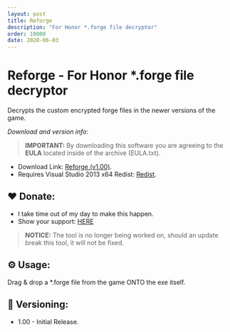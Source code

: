 ```yaml
---
layout: post
title: Reforge
description: "For Honor *.forge file decryptor"
order: 10000
date: 2020-06-03
---
```


# Reforge - For Honor *.forge file decryptor
Decrypts the custom encrypted forge files in the newer versions of the game.

_Download and version info:_

> **IMPORTANT:** By downloading this software you are agreeing to the **EULA** located inside of the archive (EULA.txt).

- Download Link: [Reforge (v1.00)](https://mega.nz/file/9EIkXCoQ#KL5Ru-qTdNZ3VmdzZulTvQ0KGcpJ6VBg8JZu87ETJ-o).
- Requires Visual Studio 2013 x64 Redist: [Redist](https://download.microsoft.com/download/0/5/6/056dcda9-d667-4e27-8001-8a0c6971d6b1/vcredist_x64.exe).

## ❤️ Donate:
- I take time out of my day to make this happen.
- Show your support: [HERE](https://dtzxporter.com/donate)

> **NOTICE:** The tool is no longer being worked on, should an update break this tool, it will not be fixed.

## ⚙️ Usage:
Drag & drop a *.forge file from the game ONTO the exe itself.

## 📌 Versioning:
- 1.00 - Initial Release.